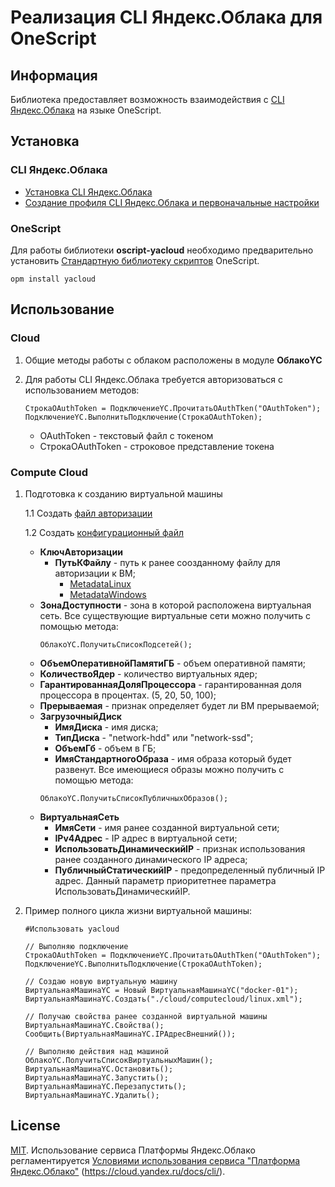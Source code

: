 # Реализация CLI Яндекс.Облака для OneScript

## Информация
Библиотека предоставляет возможность взаимодействия с [CLI Яндекс.Облака](https://cloud.yandex.ru/docs/cli/) на языке OneScript.

## Установка

### CLI Яндекс.Облака

- [Установка CLI Яндекс.Облака](https://cloud.yandex.ru/docs/cli/quickstart#install)
- [Создание профиля CLI Яндекс.Облака и первоначальные настройки](https://cloud.yandex.ru/docs/cli/quickstart#initialize)

### OneScript

Для работы библиотеки **oscript-yacloud** необходимо предварительно установить [Стандартную библиотеку скриптов](http://oscript.io/library) OneScript.

```
opm install yacloud
```

## Использование

### Cloud

1. Общие методы работы с облаком расположены в модуле **ОблакоYC**
2. Для работы CLI Яндекс.Облака требуется авторизоваться с использованием методов:

    ```
    СтрокаOAuthToken = ПодключениеYC.ПрочитатьOAuthTken("OAuthToken");
    ПодключениеYC.ВыполнитьПодключение(СтрокаOAuthToken);
    ```
    - OAuthToken - текстовый файл с токеном
    - СтрокаOAuthToken - строковое представление токена

### Compute Cloud

1. Подготовка к созданию виртуальной машины

    1.1 Создать [файл авторизации](/template/cloud/сomputeсloud/authorization)

    1.2 Создать [конфигурационный файл](/template/cloud/сomputeсloud)
   - **КлючАвторизации**
     - **ПутьКФайлу** - путь к ранее соозданному файлу для авторизации к ВМ;
       - [MetadataLinux](/template/cloud/сomputeсloud/authorization/MetadataLinux.yaml)
       - [MetadataWindows](/template/cloud/сomputeсloud/authorization/MetadataWindows.yaml)
    - **ЗонаДоступности** - зона в которой расположена виртуальная сеть. Все существующие виртуальные сети можно получить с помощью метода:
        ```
        ОблакоYC.ПолучитьСписокПодсетей();
        ```
   - **ОбъемОперативнойПамятиГБ** - объем оперативной памяти;
   - **КоличествоЯдер** - количество виртуальных ядер;
   - **ГарантированнаяДоляПроцессора** - гарантированная доля процессора в процентах. (5, 20, 50, 100);
   - **Прерываемая** - признак определяет будет ли ВМ прерываемой;
   - **ЗагрузочныйДиск**
     - **ИмяДиска** - имя диска;
     - **ТипДиска** - "network-hdd" или "network-ssd";
     - **ОбъемГб** - объем в ГБ;
     - **ИмяСтандартногоОбраза** - имя образа который будет развенут. Все имеющиеся образы можно получить с помощью метода:
      ```
      ОблакоYC.ПолучитьСписокПубличныхОбразов();
      ```
   - **ВиртуальнаяСеть**
     - **ИмяСети** - имя ранее созданной виртуальной сети; 
     - **IPv4Адрес** - IP адрес в виртуальной сети;
     - **ИспользоватьДинамическийIP** - признак использования ранее созданного динамического IP адреса;
     - **ПубличныйСтатическийIP** - предопределенный публичный IP адрес. Данный параметр приоритетнее параметра ИспользоватьДинамическийIP.
2. Пример полного цикла жизни виртуальной машины:
    ```
    #Использовать yacloud

    // Выполняю подключение
    СтрокаOAuthToken = ПодключениеYC.ПрочитатьOAuthTken("OAuthToken");
    ПодключениеYC.ВыполнитьПодключение(СтрокаOAuthToken);

    // Создаю новую виртуальную машину
    ВиртуальнаяМашинаYC = Новый ВиртуальнаяМашинаYC("docker-01");
    ВиртуальнаяМашинаYC.Создать("./cloud/сomputeсloud/linux.xml");

    // Получаю свойства ранее созданной виртуальной машины
    ВиртуальнаяМашинаYC.Свойства();
    Сообщить(ВиртуальнаяМашинаYC.IPАдресВнешний());

    // Выполняю действия над машиной
    ОблакоYC.ПолучитьСписокВиртуальныхМашин();
    ВиртуальнаяМашинаYC.Остановить();
    ВиртуальнаяМашинаYC.Запустить();
    ВиртуальнаяМашинаYC.Перезапустить();
    ВиртуальнаяМашинаYC.Удалить();
    ```

## License
[MIT](https://choosealicense.com/licenses/mit/).
Использование сервиса Платформы Яндекс.Облако регламентируется [Условиями использования сервиса "Платформа Яндекс.Облако"](https://yandex.ru/legal/cloud_termsofuse/) (https://cloud.yandex.ru/docs/cli/).
